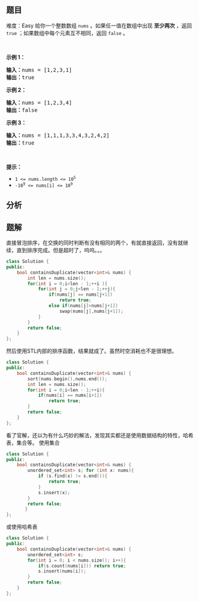 
## 题目
难度：Easy
给你一个整数数组 <code>nums</code> 。如果任一值在数组中出现 <strong>至少两次</strong> ，返回 <code>true</code> ；如果数组中每个元素互不相同，返回 <code>false</code> 。
<p>&nbsp;</p>

<p><strong>示例 1：</strong></p>

<pre>
<strong>输入：</strong>nums = [1,2,3,1]
<strong>输出：</strong>true</pre>

<p><strong>示例 2：</strong></p>

<pre>
<strong>输入：</strong>nums = [1,2,3,4]
<strong>输出：</strong>false</pre>

<p><strong>示例&nbsp;3：</strong></p>

<pre>
<strong>输入：</strong>nums = [1,1,1,3,3,4,3,2,4,2]
<strong>输出：</strong>true</pre>

<p>&nbsp;</p>

<p><strong>提示：</strong></p>

<ul>
	<li><code>1 &lt;= nums.length &lt;= 10<sup>5</sup></code></li>
	<li><code>-10<sup>9</sup> &lt;= nums[i] &lt;= 10<sup>9</sup></code></li>
</ul>

## 分析



## 题解
直接冒泡排序，在交换的同时判断有没有相同的两个，有就直接返回，没有就继续，直到排序完成。但是超时了，呜呜。。。
```c++
class Solution {
public:
    bool containsDuplicate(vector<int>& nums) {
        int len = nums.size();
        for(int i = 0;i<len - 1;++i ){
            for(int j = 0;j<len - 1;++j){
                if(nums[j] == nums[j+1])
                    return true;
                else if(nums[j]>nums[j+1])
                    swap(nums[j],nums[j+1]);
            }
        }
        return false;
    }
};
```
然后使用STL内部的排序函数，结果就成了。虽然时空消耗也不是很理想。
```c++
class Solution {
public:
    bool containsDuplicate(vector<int>& nums) {
        sort(nums.begin(),nums.end());
        int len = nums.size();
        for(int i = 0;i<len - 1;++i){
            if(nums[i] == nums[i+1])
                return true;
        }
        return false;
    }
};
```
看了官解，还以为有什么巧妙的解法，发现其实都还是使用数据结构的特性，哈希表，集合等。
使用集合
```c++
class Solution { 
public: 
	bool containsDuplicate(vector<int>& nums) { 
		unordered_set<int> s; for (int x: nums){
			if (s.find(x) != s.end()){
				return true;
			}
			s.insert(x); 
		} 
		return false; 
	   } 
};
```
或使用哈希表
```c++
class Solution { 
public: 
	bool containsDuplicate(vector<int>& nums) {
		unordered_set<int> s;
        for(int i = 0; i < nums.size(); i++){
            if(s.count(nums[i])) return true;
            s.insert(nums[i]);
        }
        return false;
	}
};
```
```